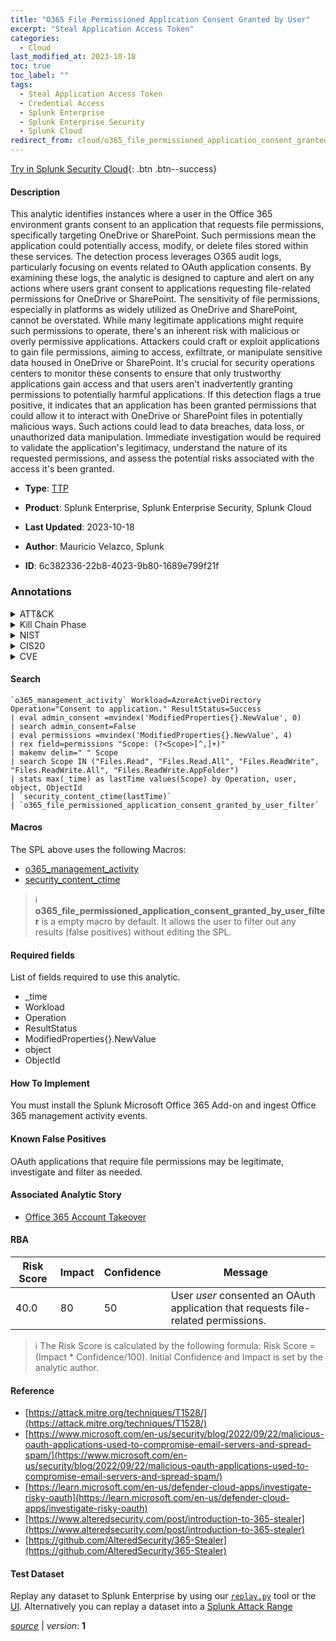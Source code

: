 ```yaml
---
title: "O365 File Permissioned Application Consent Granted by User"
excerpt: "Steal Application Access Token"
categories:
  - Cloud
last_modified_at: 2023-10-18
toc: true
toc_label: ""
tags:
  - Steal Application Access Token
  - Credential Access
  - Splunk Enterprise
  - Splunk Enterprise Security
  - Splunk Cloud
redirect_from: cloud/o365_file_permissioned_application_consent_granted_by_user/
---
```




[Try in Splunk Security Cloud](https://www.splunk.com/en_us/cyber-security.html){: .btn .btn--success}

#### Description

This analytic identifies instances where a user in the Office 365 environment grants consent to an application that requests file permissions, specifically targeting OneDrive or SharePoint. Such permissions mean the application could potentially access, modify, or delete files stored within these services. The detection process leverages O365 audit logs, particularly focusing on events related to OAuth application consents. By examining these logs, the analytic is designed to capture and alert on any actions where users grant consent to applications requesting file-related permissions for OneDrive or SharePoint. The sensitivity of file permissions, especially in platforms as widely utilized as OneDrive and SharePoint, cannot be overstated. While many legitimate applications might require such permissions to operate, there&#39;s an inherent risk with malicious or overly permissive applications. Attackers could craft or exploit applications to gain file permissions, aiming to access, exfiltrate, or manipulate sensitive data housed in OneDrive or SharePoint. It&#39;s crucial for security operations centers to monitor these consents to ensure that only trustworthy applications gain access and that users aren&#39;t inadvertently granting permissions to potentially harmful applications. If this detection flags a true positive, it indicates that an application has been granted permissions that could allow it to interact with OneDrive or SharePoint files in potentially malicious ways. Such actions could lead to data breaches, data loss, or unauthorized data manipulation. Immediate investigation would be required to validate the application&#39;s legitimacy, understand the nature of its requested permissions, and assess the potential risks associated with the access it&#39;s been granted.

- **Type**: [TTP](https://github.com/splunk/security_content/wiki/Detection-Analytic-Types)
- **Product**: Splunk Enterprise, Splunk Enterprise Security, Splunk Cloud

- **Last Updated**: 2023-10-18
- **Author**: Mauricio Velazco, Splunk
- **ID**: 6c382336-22b8-4023-9b80-1689e799f21f

### Annotations
<details>
  <summary>ATT&CK</summary>

<div markdown="1">

#### [ATT&CK](https://attack.mitre.org/)

| ID          | Technique   | Tactic         |
| ----------- | ----------- |--------------- |
| [T1528](https://attack.mitre.org/techniques/T1528/) | Steal Application Access Token | Credential Access |

</div>
</details>


<details>
  <summary>Kill Chain Phase</summary>

<div markdown="1">

* Exploitation


</div>
</details>


<details>
  <summary>NIST</summary>

<div markdown="1">

* DE.CM



</div>
</details>

<details>
  <summary>CIS20</summary>

<div markdown="1">

* CIS 10



</div>
</details>

<details>
  <summary>CVE</summary>

<div markdown="1">


</div>
</details>


#### Search

```
`o365_management_activity` Workload=AzureActiveDirectory Operation="Consent to application." ResultStatus=Success 
| eval admin_consent =mvindex('ModifiedProperties{}.NewValue', 0) 
| search admin_consent=False 
| eval permissions =mvindex('ModifiedProperties{}.NewValue', 4) 
| rex field=permissions "Scope: (?<Scope>[^,]+)" 
| makemv delim=" " Scope 
| search Scope IN ("Files.Read", "Files.Read.All", "Files.ReadWrite", "Files.ReadWrite.All", "Files.ReadWrite.AppFolder") 
| stats max(_time) as lastTime values(Scope) by Operation, user, object, ObjectId 
| `security_content_ctime(lastTime)` 
| `o365_file_permissioned_application_consent_granted_by_user_filter`
```

#### Macros
The SPL above uses the following Macros:
* [o365_management_activity](https://github.com/splunk/security_content/blob/develop/macros/o365_management_activity.yml)
* [security_content_ctime](https://github.com/splunk/security_content/blob/develop/macros/security_content_ctime.yml)

> :information_source:
> **o365_file_permissioned_application_consent_granted_by_user_filter** is a empty macro by default. It allows the user to filter out any results (false positives) without editing the SPL.



#### Required fields
List of fields required to use this analytic.
* _time
* Workload
* Operation
* ResultStatus
* ModifiedProperties{}.NewValue
* object
* ObjectId



#### How To Implement
You must install the Splunk Microsoft Office 365 Add-on and ingest Office 365 management activity events.
#### Known False Positives
OAuth applications that require file permissions may be legitimate, investigate and filter as needed.

#### Associated Analytic Story
* [Office 365 Account Takeover](/stories/office_365_account_takeover)




#### RBA

| Risk Score  | Impact      | Confidence   | Message      |
| ----------- | ----------- |--------------|--------------|
| 40.0 | 80 | 50 | User $user$ consented an OAuth application that requests file-related permissions. |


> :information_source:
> The Risk Score is calculated by the following formula: Risk Score = (Impact * Confidence/100). Initial Confidence and Impact is set by the analytic author.


#### Reference

* [https://attack.mitre.org/techniques/T1528/](https://attack.mitre.org/techniques/T1528/)
* [https://www.microsoft.com/en-us/security/blog/2022/09/22/malicious-oauth-applications-used-to-compromise-email-servers-and-spread-spam/](https://www.microsoft.com/en-us/security/blog/2022/09/22/malicious-oauth-applications-used-to-compromise-email-servers-and-spread-spam/)
* [https://learn.microsoft.com/en-us/defender-cloud-apps/investigate-risky-oauth](https://learn.microsoft.com/en-us/defender-cloud-apps/investigate-risky-oauth)
* [https://www.alteredsecurity.com/post/introduction-to-365-stealer](https://www.alteredsecurity.com/post/introduction-to-365-stealer)
* [https://github.com/AlteredSecurity/365-Stealer](https://github.com/AlteredSecurity/365-Stealer)



#### Test Dataset
Replay any dataset to Splunk Enterprise by using our [`replay.py`](https://github.com/splunk/attack_data#using-replaypy) tool or the [UI](https://github.com/splunk/attack_data#using-ui).
Alternatively you can replay a dataset into a [Splunk Attack Range](https://github.com/splunk/attack_range#replay-dumps-into-attack-range-splunk-server)




[*source*](https://github.com/splunk/security_content/tree/develop/detections/cloud/o365_file_permissioned_application_consent_granted_by_user.yml) \| *version*: **1**